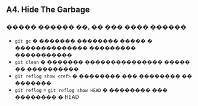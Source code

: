 ## A4. Hide The Garbage
### ����� ������ ��, �� ��� ���� ������
- `git gc` � ������� �������� ����� � �������������� ��������� �����������
- `git clean` � ������� ��������������� ����� �� ����������
- `git reflog show <ref>` � �������� ��� �������� �� �������
- `git reflog` = `git reflog show HEAD` � �������� ��� �������� � HEAD
